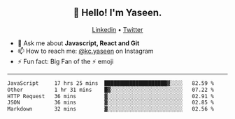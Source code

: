 <h2 align="center">👋 Hello! I'm Yaseen.</h2>
<p align="center">
  <a href="https://www.linkedin.com/in/yaseenkc/">Linkedin</a> •
  <a href="https://twitter.com/yaseeenkc">Twitter</a>
</p>


<!--- 🔭 I’m currently working at []() as an  -->
- 💬 Ask me about **Javascript, React and Git**
- 📫 How to reach me: [@kc.yaseen](https://instagram.com/kc.yaseen) on Instagram
- ⚡ Fun fact: Big Fan of the :zap: emoji

-------

<!--START_SECTION:waka-->

```txt
JavaScript     17 hrs 25 mins  ████████████████████▓░░░░   82.59 %
Other          1 hr 31 mins    █▓░░░░░░░░░░░░░░░░░░░░░░░   07.22 %
HTTP Request   36 mins         ▓░░░░░░░░░░░░░░░░░░░░░░░░   02.91 %
JSON           36 mins         ▓░░░░░░░░░░░░░░░░░░░░░░░░   02.85 %
Markdown       32 mins         ▓░░░░░░░░░░░░░░░░░░░░░░░░   02.56 %
```

<!--END_SECTION:waka-->
